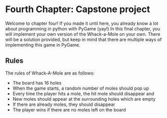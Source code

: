 # Fourth Chapter: Capstone project
Welcome to chapter four! If you made it until here, you already know
a lot about programming in python with PyGame (yay!)
In this final chapter, you will implement your own version of the
Whack-a-Mole on your own. There will be a solution provided, but keep
in mind that there are multiple ways of implementing this game in
PyGame.

## Rules
The rules of Whack-A-Mole are as follows:
* The board has 16 holes
* When the game starts, a random number of moles should pop up
* Every time the player hits a mole, the hit mole should disappear and
* New moles should appear at the surrounding holes which are empty
* If there are already moles, they should disappear
* The player wins if there are no moles left on the board
